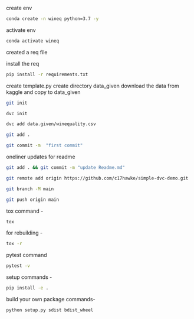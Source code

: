 
create env

```bash
conda create -n wineq python=3.7 -y
```
activate env
```bash
conda activate wineq
```

created a req file

install the req
```bash
pip install -r requirements.txt
```
create template.py
create directory data_given
download the data from kaggle and copy to data_given

```bash
git init
```
```bash
dvc init
```
```bash
dvc add data.given/winequality.csv
```

```bash
git add .
```

```bash
git commit -m  "first commit"

```

oneliner updates for readme

```bash
git add . && git commit -m "update Readme.md"

```
```bash
git remote add origin https://github.com/c17hawke/simple-dvc-demo.git

```
```bash
git branch -M main

```
```bash
git push origin main


```

tox command -
```bash
tox
```
for rebuilding -
```bash
tox -r 
```
pytest command
```bash
pytest -v
```
setup commands -
```bash
pip install -e .
``` 
build your own package commands-
```bash
python setup.py sdist bdist_wheel
``` 
